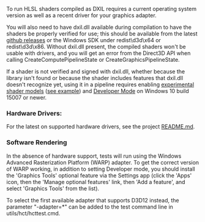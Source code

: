 To run HLSL shaders compiled as DXIL requires a current operating system version as well as a recent driver for your graphics adapter.

You will also need to have dxil.dll available during compilation to have the shaders be properly verified for use; this should be available from the latest [github releases](https://github.com/microsoft/DirectXShaderCompiler/releases) or the Windows SDK under redist\d3d\x64 or redist\d3d\x86. Without dxil.dll present, the compiled shaders won't be usable with drivers, and you will get an error from the Direct3D API when calling CreateComputePipelineState or CreateGraphicsPipelineState.

If a shader is not verified and signed with dxil.dll, whether because the library isn't found or because the shader includes features that dxil.dll doesn't recognize yet, using it in a pipeline requires enabling [experimental shader models](https://docs.microsoft.com/en-us/windows/win32/api/d3d12/nf-d3d12-d3d12enableexperimentalfeatures) ([see example](https://github.com/microsoft/DirectXShaderCompiler/blob/0ec5839e5ebb5bcb4eaa19164b441f570622365d/tools/dxexp/dxexp.cpp#L319)) and [Developer Mode](https://msdn.microsoft.com/windows/uwp/get-started/enable-your-device-for-development) on Windows 10 build 15007 or newer.

### Hardware Drivers:

For the latest on supported hardware drivers, see the project [README.md](https://github.com/Microsoft/DirectXShaderCompiler/blob/master/README.md#running-shaders).

### Software Rendering

In the absence of hardware support, tests will run using the Windows Advanced Rasterization Platform (WARP) adapter. To get the correct version of WARP working, in addition to setting Developer mode, you should install the 'Graphics Tools' optional feature via the Settings app (click the 'Apps' icon, then the 'Manage optional features' link, then 'Add a feature', and select 'Graphics Tools' from the list).

To select the first available adapter that supports D3D12 instead, the parameter "-adapter=*" can be added to the test command line in utils/hct/hcttest.cmd.

